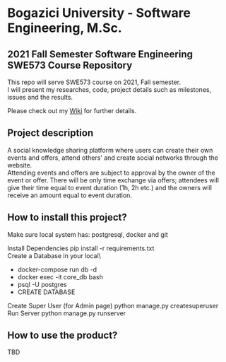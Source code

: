 # Bogazici University - Software Engineering, M.Sc. 
## 2021 Fall Semester Software Engineering SWE573 Course Repository

This repo will serve SWE573 course on 2021, Fall semester. \
I will present my researches, code,  project details such as milestones, issues and the results.

Please check out my [Wiki](https://github.com/anilkilickaplan/2021FallSwe573/wiki) for further details.

## Project description
A social knowledge sharing platform where users can create their own events and offers, attend others' and create social networks through the website. \
Attending events and offers are subject to approval by the owner of the event or offer. There will be only time exchange via offers; attendees will give their time equal to event duration (1h, 2h etc.) and the owners will receive an amount equal to event duration.

<h2> How to install this project?</h2>

Make sure local system has: postgresql, docker and git

Install Dependencies pip install -r requirements.txt \
Create a Database in your local\

<ul>
  <li>docker-compose run db -d</li>
  <li>docker exec -it core_db bash</li>
  <li>psql -U postgres</li>
  <li>CREATE DATABASE </li>
</ul>

Create Super User (for Admin page) python manage.py createsuperuser \
Run Server python manage.py runserver 

<h2> How to use the product? </h2>
TBD



